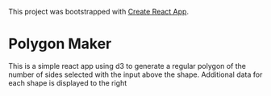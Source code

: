 This project was bootstrapped with [Create React App](https://github.com/facebook/create-react-app).

# Polygon Maker

This is a simple react app using d3 to generate a regular polygon of the number of sides selected with the input above the shape.  Additional data for each shape is displayed to the right